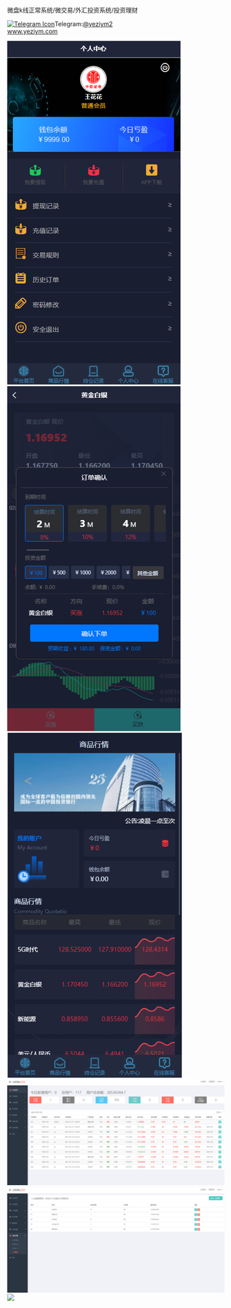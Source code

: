 微盘k线正常系统/微交易/外汇投资系统/投资理财<p dir="auto"><a target="_blank" rel="noopener noreferrer nofollow" href="https://camo.githubusercontent.com/d614d90677fbc2e34c7c62ebc68c82379d87a57c4beaf05af65fec7ba6b72e36/68747470733a2f2f63646e2d69636f6e732d706e672e666c617469636f6e2e636f6d2f3531322f323131312f323131313634362e706e67"><img src="https://camo.githubusercontent.com/d614d90677fbc2e34c7c62ebc68c82379d87a57c4beaf05af65fec7ba6b72e36/68747470733a2f2f63646e2d69636f6e732d706e672e666c617469636f6e2e636f6d2f3531322f323131312f323131313634362e706e67" alt="Telegram Icon" style="width: 16px; max-width: 100%;" data-canonical-src="https://cdn-icons-png.flaticon.com/512/2111/2111646.png"></a>Telegram:<a href="https://t.me/yeziym2" rel="nofollow">@yeziym2</a><br><a href="https://www.yeziym.com/">www.yeziym.com</a></p><img src="https://github.com/yeziym/VzB1qJWg4n/blob/main/3Zlmy.png"><img src="https://github.com/yeziym/VzB1qJWg4n/blob/main/HGaA1.png"><img src="https://github.com/yeziym/VzB1qJWg4n/blob/main/MHiaP.png"><img src="https://github.com/yeziym/VzB1qJWg4n/blob/main/9muUX.png"><img src="https://github.com/yeziym/VzB1qJWg4n/blob/main/QvS9w.png"><img src="https://github.com/yeziym/VzB1qJWg4n/blob/main/A83hY.png">